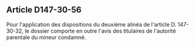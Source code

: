 Article D147-30-56
----
Pour l'application des dispositions du deuxième alinéa de l'article D.
147-30-32, le dossier comporte en outre l'avis des titulaires de l'autorité
parentale du mineur condamné.
